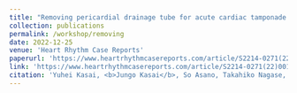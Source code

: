 ```yaml
---
title: "Removing pericardial drainage tube for acute cardiac tamponade associated with catheter ablation of atrial fibrillation can trigger hemoperitoneum from severe liver bleeding"
collection: publications
permalink: /workshop/removing
date: 2022-12-25
venue: 'Heart Rhythm Case Reports'
paperurl: 'https://www.heartrhythmcasereports.com/article/S2214-0271(22)00113-0/fulltext'
link: 'https://www.heartrhythmcasereports.com/article/S2214-0271(22)00113-0/fulltext'
citation: 'Yuhei Kasai, <b>Jungo Kasai</b>, So Asano, Takahiko Nagase, Yukio Sekiguchi, and Junichi Nitta. 2022. &quot;Removing pericardial drainage tube for acute cardiac tamponade associated with catheter ablation of atrial fibrillation can trigger hemoperitoneum from severe liver bleeding.&quot; <i>Heart Rhythm Case Reports</i>.'
---
```


